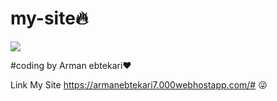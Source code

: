 # my-site:fire:
![](https://user-images.githubusercontent.com/93611871/139942790-67f9c514-2773-4f37-9bc3-7473e9f265df.PNG)

#coding by Arman ebtekari:heart:

Link My Site https://armanebtekari7.000webhostapp.com/# :stuck_out_tongue_winking_eye:
